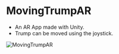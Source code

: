 # MovingTrumpAR

* An AR App made with Unity.
* Trump can be moved using the joystick.

![MovingTrumpAR](https://user-images.githubusercontent.com/66818697/124872556-fda07680-dff7-11eb-9145-9c3a5a1b3211.gif)
